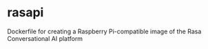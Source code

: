 # rasapi
Dockerfile for creating a Raspberry Pi-compatible image of the Rasa Conversational AI platform
